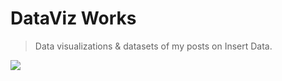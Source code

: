 # DataViz Works

> Data visualizations & datasets of my posts on Insert Data.
 
[<img src="https://img.shields.io/badge/insert.data-7B919C?logo=instagram&logoColor=white&style=for-the-badge"/>](https://instagram.com/insert.data) 
